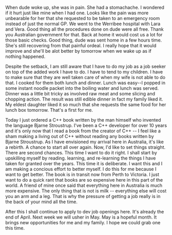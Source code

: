 When dude woke up, she was in pain. She had a stomachache. I wondered if it hurt just like mine when I had one. Looks like the pain was more unbearable for her that she requested to be taken to an emergency room instead of just the normal GP. We went to the Werribee hospital with Lara and Vera. Good thing all the procedures done on dude were all free. Thank you Australian government for that. Back at home it would cost us a lot for those basic checks. Good thing, dude was sent home in a few hours time. She's still recovering from that painful ordeal. I really hope that it would improve and she'll be alot better by tomorrow when we wake up as if nothing happened. 

Despite the setback, I am still aware that I have to do my job as a job seeker on top of the added work I have to do. I have to tend to my children. I have to make sure that they are well taken care of when my wife is not able to do that. I cooked for them both lunch and dinner. Lunch was easy--I popped in some instant noodle packet into the boiling water and lunch was served. Dinner was a little bit tricky as involved raw meat and some slicing and chopping action. The result was still edible dinner in fact my family liked it. My eldest daughter liked it so much that she requests the same food for her lunch box tomorrow. That's a first for me. 

Today I just ordered a C++ book written by the man himself who invented the language Bjarne Stroustrup. I've been a C++ developer for over 10 years and it's only now that I read a book from the creator of C++ -- I feel like a sham making a living out of C++ without reading any books written by Bjarne Stroustrup. As I have envisioned my arrival here in Australia, it's like a rebirth. A chance to start all over again. Now, I'd like to set things straight. There are second chances. This time I want to do it right. I shall start by upskilling myself by reading. learning, and re-learning the things I have taken for granted over the years. This time it is deliberate. I want this and I am making a concious effort to better myself. I do this for me because I want to get better. The book is in transit now from Perth to Victoria. I just want to do a quick rant that books are so expensive here in this part of the world. A friend of mine once said that everything here in Australia is much more expensive. The only thing that is not is milk -- everything else will cost you an arm and a leg. That is why the pressure of getting a job really is in the back of your mind all the time. 

After this I shall continue to apply to dev job openings here. It's already the end of April. Next week we will usher in May. May is a hopeful month. It brings new opportunities for me and my family. I hope we could grab one this time.